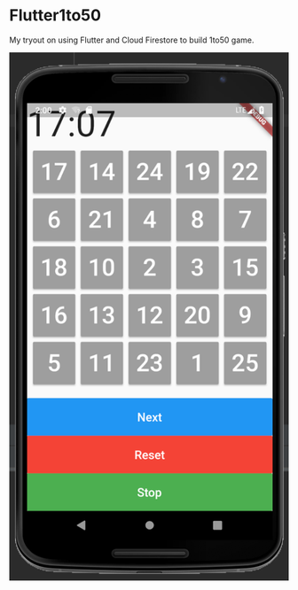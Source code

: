 # Flutter1to50

My tryout on using Flutter and Cloud Firestore to build 1to50 game. 

![img2](https://github.com/arepirpi/Flutter1to50/blob/master/Screenshot.png)
